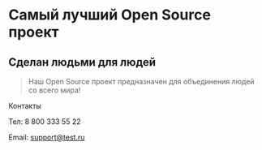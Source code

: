 # Самый лучший Open Source проект

## Сделан людьми для людей

> Наш Open Source проект предназначен для объединения людей со всего мира!

Контакты

Тел: 8 800 333 55 22

Email: support@test.ru
